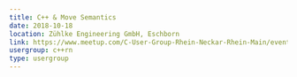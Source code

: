 ```yaml
---
title: C++ & Move Semantics
date: 2018-10-18
location: Zühlke Engineering GmbH, Eschborn
link: https://www.meetup.com/C-User-Group-Rhein-Neckar-Rhein-Main/events/255253212/
usergroup: c++rn
type: usergroup
---
```

